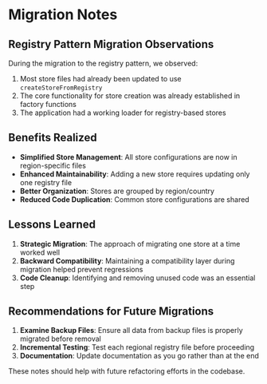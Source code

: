 # Migration Notes

## Registry Pattern Migration Observations

During the migration to the registry pattern, we observed:

1. Most store files had already been updated to use `createStoreFromRegistry`
2. The core functionality for store creation was already established in factory functions
3. The application had a working loader for registry-based stores

## Benefits Realized

- **Simplified Store Management**: All store configurations are now in region-specific files
- **Enhanced Maintainability**: Adding a new store requires updating only one registry file
- **Better Organization**: Stores are grouped by region/country
- **Reduced Code Duplication**: Common store configurations are shared

## Lessons Learned

1. **Strategic Migration**: The approach of migrating one store at a time worked well
2. **Backward Compatibility**: Maintaining a compatibility layer during migration helped prevent regressions
3. **Code Cleanup**: Identifying and removing unused code was an essential step

## Recommendations for Future Migrations

1. **Examine Backup Files**: Ensure all data from backup files is properly migrated before removal
2. **Incremental Testing**: Test each regional registry file before proceeding
3. **Documentation**: Update documentation as you go rather than at the end

These notes should help with future refactoring efforts in the codebase.